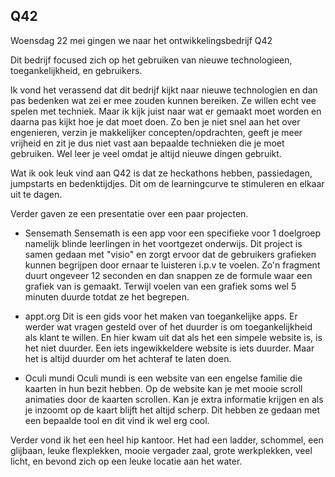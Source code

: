 ## Q42 

Woensdag 22 mei gingen we naar het ontwikkelingsbedrijf Q42 

Dit bedrijf focused zich op het gebruiken van nieuwe technologieen, toegankelijkheid, en gebruikers. 

Ik vond het verassend dat dit bedrijf kijkt naar nieuwe technologien en dan pas bedenken wat zei er mee zouden kunnen bereiken. Ze willen echt vee spelen met techniek. Maar ik kijk juist naar wat er gemaakt moet worden en daarna pas kijkt hoe je dat moet doen. Zo ben je niet snel aan het over engenieren, verzin je makkelijker concepten/opdrachten, geeft je meer vrijheid en zit je dus niet vast aan bepaalde technieken die je moet gebruiken. Wel leer je veel omdat je altijd nieuwe dingen gebruikt.

Wat ik ook leuk vind aan Q42 is dat ze heckathons hebben, passiedagen, jumpstarts en bedenktijdjes. 
Dit om de learningcurve te stimuleren en elkaar uit te dagen.

Verder gaven ze een presentatie over een paar projecten. 

- Sensemath
Sensemath is een app voor een specifieke voor 1 doelgroep namelijk blinde leerlingen in het voortgezet onderwijs. Dit project is samen gedaan met "visio" en zorgt ervoor dat de gebruikers grafieken kunnen begrijpen door ernaar te luisteren i.p.v te voelen. Zo'n fragment duurt ongeveer 12 seconden en dan snappen ze de formule waar een grafiek van is gemaakt. Terwijl voelen van een grafiek soms wel 5 minuten duurde totdat ze het begrepen. 

- appt.org
Dit is een gids voor het maken van toegankelijke apps. Er werder wat vragen gesteld over of het duurder is om toegankelijkheid als klant te willen. En hier kwam uit dat als het een simpele website is, is het niet duurder. Een iets ingewikkeldere website is iets duurder. Maar het is altijd duurder om het achteraf te laten doen. 

- Oculi mundi
Oculi mundi is een website van een engelse familie die kaarten in hun bezit hebben. Op de website kan je met mooie scroll animaties door de kaarten scrollen. Kan je extra informatie krijgen en als je inzoomt op de kaart blijft het altijd scherp. Dit hebben ze gedaan met een bepaalde tool en dit vind ik wel erg cool.

Verder vond ik het een heel hip kantoor. Het had een ladder, schommel, een glijbaan, leuke flexplekken, mooie vergader zaal, grote werkplekken, veel licht, en bevond zich op een leuke locatie aan het water. 